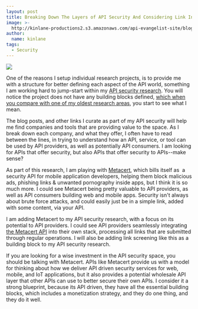 ```yaml
---
layout: post
title: Breaking Down The Layers of API Security And Considering Link Integrity
image: >-
  http://kinlane-productions2.s3.amazonaws.com/api-evangelist-site/blog/meta-cert-logo.png
author:
  name: kinlane
tags:
  - Security
---
```

[![](http://kinlane-productions2.s3.amazonaws.com/api-evangelist-site/blog/meta-cert-logo.png)](https://metacert.com/)

One of the reasons I setup individual research projects, is to provide me with a structure for better defining each aspect of the API world, something I am working hard to jump-start within my [API security research](http://security.apievangelist.com/). You will notice the project does not have any building blocks defined, [which when you compare with one of my oldest research areas](http://management.apievangelist.com/building-blocks.html), you start to see what I mean.

The blog posts, and other links I curate as part of my API security will help me find companies and tools that are providing value to the space. As I break down each company, and what they offer, I often have to read between the lines, in trying to understand how an API, service, or tool can be used by API providers, as well as potentially API consumers. I am looking for APIs that offer security, but also APIs that offer security to APIs--make sense?

As part of this research, I am playing with [Metacert](https://metacert.com/), which bills itself as  a security API for mobile application developers, helping them block malicious ads, phishing links & unwanted pornography inside apps, but I think it is so much more. I could see Metacert being pretty valuable to API providers, as well as API consumers building web and mobile apps. Security isn't always about brute force attacks, and could easily just be in a simple link, added with some content, via your API.

I am adding Metacert to my API security research, with a focus on its potential to API providers. I could see API providers seamlessly integrating [the Metacert API](https://metacert.com/api-documentation/getting-started/) into their own stack, processing all links that are submitted through regular operations. I will also be adding link screening like this as a building block to my API security research.

If you are looking for a wise investment in the API security space, you should be talking with Metacert. APIs like Metacert provide us with a model for thinking about how we deliver API driven security services for web, mobile, and IoT applications, but it also provides a potential wholesale API layer that other APIs can use to better secure their own APIs. I consider it a strong blueprint, because its API driven, they have all the essential building blocks, which includes a monetization strategy, and they do one thing, and they do it well.